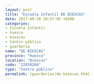 ```yaml
---
layout: post
title: "Escuela Infantil DE BIESCAS"
date: 2017-09-20 20:57:05 +0200
categories:
- Escuela Infantil
- huesca
- biescas
- Centro público
- guarderia
name: "DE BIESCAS"
province: "Huesca"
location: "Biescas"
code: "22010268"
type: "Centro público"
permalink: /guarderias/de-biescas.html
---
```

